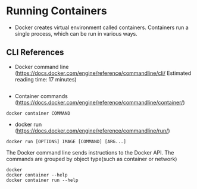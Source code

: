# Running Containers
- Docker creates virtual environment called containers. Containers run a single process, which can be run in various ways.

## CLI References
- Docker command line (https://docs.docker.com/engine/reference/commandline/cli/ Estimated reading time: 17 minutes) 
```

```
- Container commands (https://docs.docker.com/engine/reference/commandline/container/)
```
docker container COMMAND
```

- docker run (https://docs.docker.com/engine/reference/commandline/run/)
```
docker run [OPTIONS] IMAGE [COMMAND] [ARG...]
``` 
The Docker command line sends instructions to the Docker API. 
The  commands are grouped by object type(such as container or network)
```
docker
docker container --help
docker container run --help
```
